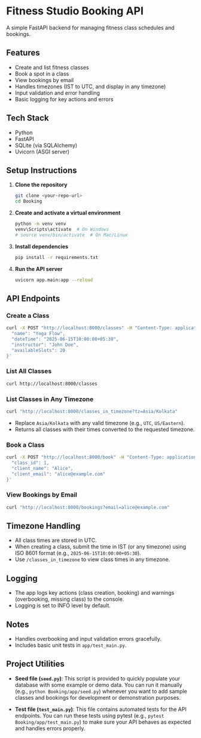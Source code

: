 # Fitness Studio Booking API

A simple FastAPI backend for managing fitness class schedules and bookings.

## Features
- Create and list fitness classes
- Book a spot in a class
- View bookings by email
- Handles timezones (IST to UTC, and display in any timezone)
- Input validation and error handling
- Basic logging for key actions and errors

## Tech Stack
- Python
- FastAPI
- SQLite (via SQLAlchemy)
- Uvicorn (ASGI server)

## Setup Instructions

1. **Clone the repository**
   ```sh
   git clone <your-repo-url>
   cd Booking
   ```
2. **Create and activate a virtual environment**
   ```sh
   python -m venv venv
   venv\Scripts\activate  # On Windows
   # source venv/bin/activate  # On Mac/Linux
   ```
3. **Install dependencies**
   ```sh
   pip install -r requirements.txt
   ```
4. **Run the API server**
   ```sh
   uvicorn app.main:app --reload
   ```

## API Endpoints

### Create a Class
```sh
curl -X POST "http://localhost:8000/classes" -H "Content-Type: application/json" -d '{
  "name": "Yoga Flow",
  "dateTime": "2025-06-15T10:00:00+05:30",
  "instructor": "John Doe",
  "availableSlots": 20
}'
```

### List All Classes
```sh
curl http://localhost:8000/classes
```

### List Classes in Any Timezone
```sh
curl "http://localhost:8000/classes_in_timezone?tz=Asia/Kolkata"
```
- Replace `Asia/Kolkata` with any valid timezone (e.g., `UTC`, `US/Eastern`).
- Returns all classes with their times converted to the requested timezone.

### Book a Class
```sh
curl -X POST "http://localhost:8000/book" -H "Content-Type: application/json" -d '{
  "class_id": 1,
  "client_name": "Alice",
  "client_email": "alice@example.com"
}'
```

### View Bookings by Email
```sh
curl "http://localhost:8000/bookings?email=alice@example.com"
```

## Timezone Handling
- All class times are stored in UTC.
- When creating a class, submit the time in IST (or any timezone) using ISO 8601 format (e.g., `2025-06-15T10:00:00+05:30`).
- Use `/classes_in_timezone` to view class times in any timezone.

## Logging
- The app logs key actions (class creation, booking) and warnings (overbooking, missing class) to the console.
- Logging is set to INFO level by default.

## Notes
- Handles overbooking and input validation errors gracefully.
- Includes basic unit tests in `app/test_main.py`.

## Project Utilities

- **Seed file (`seed.py`)**: This script is provided to quickly populate your database with some example or demo data. You can run it manually (e.g., `python Booking/app/seed.py`) whenever you want to add sample classes and bookings for development or demonstration purposes.

- **Test file (`test_main.py`)**: This file contains automated tests for the API endpoints. You can run these tests using pytest (e.g., `pytest Booking/app/test_main.py`) to make sure your API behaves as expected and handles errors properly.



